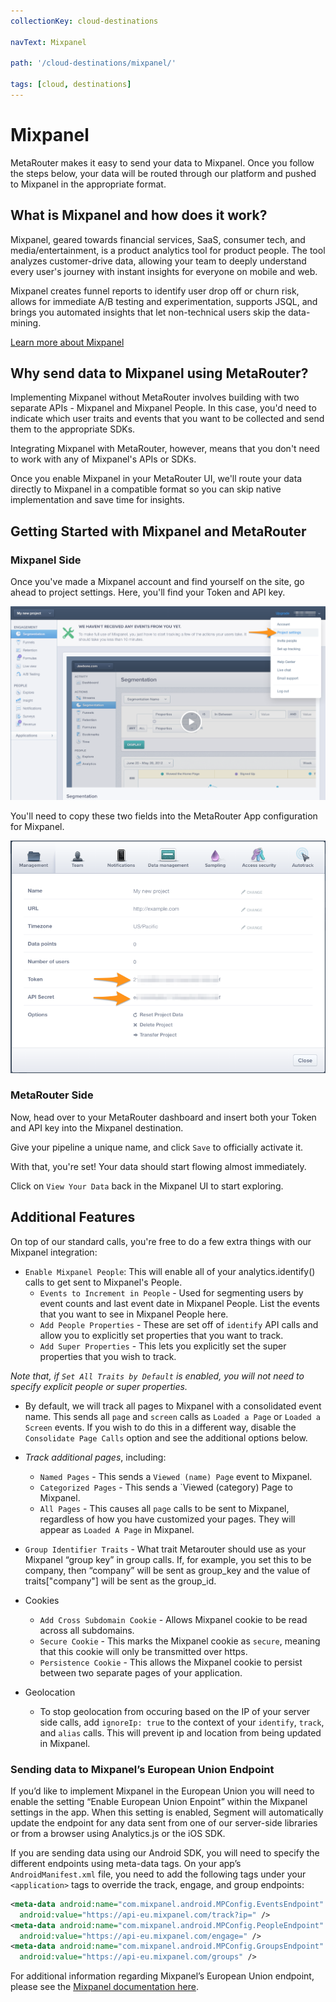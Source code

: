 ```yaml
---
collectionKey: cloud-destinations

navText: Mixpanel

path: '/cloud-destinations/mixpanel/'

tags: [cloud, destinations]
---
```


# Mixpanel

MetaRouter makes it easy to send your data to Mixpanel. Once you follow the steps below, your data will be routed through our platform and pushed to Mixpanel in the appropriate format.

## What is Mixpanel and how does it work?

Mixpanel, geared towards financial services, SaaS, consumer tech, and media/entertainment, is a product analytics tool for product people. The tool analyzes customer-drive data, allowing your team to deeply understand every user's journey with instant insights for everyone on mobile and web.

Mixpanel creates funnel reports to identify user drop off or churn risk, allows for immediate A/B testing and experimentation, supports JSQL, and brings you automated insights that let non-technical users skip the data-mining.

[Learn more about Mixpanel](https://mixpanel.com/)

## Why send data to Mixpanel using MetaRouter?

Implementing Mixpanel without MetaRouter involves building with two separate APIs - Mixpanel and Mixpanel People. In this case, you'd need to indicate which user traits and events that you want to be collected and send them to the appropriate SDKs.

Integrating Mixpanel with MetaRouter, however, means that you don't need to work with any of Mixpanel's APIs or SDKs.

Once you enable Mixpanel in your MetaRouter UI, we'll route your data directly to Mixpanel in a compatible format so you can skip native implementation and save time for insights.

## Getting Started with Mixpanel and MetaRouter

### Mixpanel Side

Once you've made a Mixpanel account and find yourself on the site, go ahead to project settings. Here, you'll find your Token and API key.

![mixpanel1](/images/mixpanel1.png)

You'll need to copy these two fields into the MetaRouter App configuration for Mixpanel.

![mixpanel2](/images/mixpanel2.png)

### MetaRouter Side

Now, head over to your MetaRouter dashboard and insert both your Token and API key into the Mixpanel destination.

Give your pipeline a unique name, and click `Save` to officially activate it.

With that, you're set! Your data should start flowing almost immediately.

Click on `View Your Data` back in the Mixpanel UI to start exploring.

## Additional Features

On top of our standard calls, you're free to do a few extra things with our Mixpanel integration:

- `Enable Mixpanel People`: This will enable all of your analytics.identify() calls to get sent to Mixpanel's People.
  - `Events to Increment in People` - Used for segmenting users by event counts and last event date in Mixpanel People. List the events that you want to see in Mixpanel People here.
  - `Add People Properties` - These are set off of `identify` API calls and allow you to explicitly set properties that you want to track.
  - `Add Super Properties` - This lets you explicitly set the super properties that you wish to track.

_Note that, if `Set All Traits by Default` is enabled, you will not need to specify explicit people or super properties._

- By default, we will track all pages to Mixpanel with a consolidated event name. This sends all `page` and `screen` calls as `Loaded a Page` or `Loaded a Screen` events. If you wish to do this in a different way, disable the `Consolidate Page Calls` option and see the additional options below.

- _Track additional pages_, including:

  - `Named Pages` - This sends a `Viewed (name) Page` event to Mixpanel.
  - `Categorized Pages` - This sends a `Viewed (category) Page to Mixpanel.
  - `All Pages` - This causes all `page` calls to be sent to Mixpanel, regardless of how you have customized your pages. They will appear as `Loaded A Page` in Mixpanel.

- `Group Identifier Traits` - What trait Metarouter should use as your Mixpanel “group key” in group calls. If, for example, you set this to be company, then “company” will be sent as group_key and the value of traits["company"] will be sent as the group_id.

- Cookies

  - `Add Cross Subdomain Cookie` - Allows Mixpanel cookie to be read across all subdomains.
  - `Secure Cookie` - This marks the Mixpanel cookie as `secure`, meaning that this cookie will only be transmitted over https.
  - `Persistence Cookie` - This allows the Mixpanel cookie to persist between two separate pages of your application.

- Geolocation
  - To stop geolocation from occuring based on the IP of your server side calls, add `ignoreIp: true` to the context of your `identify`, `track`, and `alias` calls. This will prevent ip and location from being updated in Mixpanel.

### Sending data to Mixpanel’s European Union Endpoint

If you’d like to implement Mixpanel in the European Union you will need to enable the setting “Enable European Union Enpoint” within the Mixpanel settings in the app. When this setting is enabled, Segment will automatically update the endpoint for any data sent from one of our server-side libraries or from a browser using Analytics.js or the iOS SDK.

If you are sending data using our Android SDK, you will need to specify the different endpoints using meta-data tags. On your app’s `AndroidManifest.xml` file, you need to add the following tags under your `<application>` tags to override the track, engage, and group endpoints:

```xml
<meta-data android:name="com.mixpanel.android.MPConfig.EventsEndpoint"
  android:value="https://api-eu.mixpanel.com/track?ip=" />
<meta-data android:name="com.mixpanel.android.MPConfig.PeopleEndpoint"
  android:value="https://api-eu.mixpanel.com/engage=" />
<meta-data android:name="com.mixpanel.android.MPConfig.GroupsEndpoint"
  android:value="https://api-eu.mixpanel.com/groups" />
```

For additional information regarding Mixpanel’s European Union endpoint, please see the [Mixpanel documentation here](https://developer.mixpanel.com/docs/implement-mixpanel#section-implementing-mixpanel-in-the-european-union-eu).
